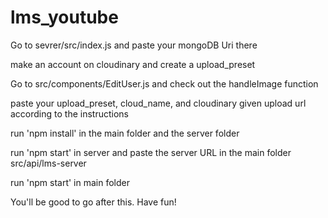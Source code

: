 # lms_youtube

Go to sevrer/src/index.js and paste your mongoDB Uri there

make an account on cloudinary and create a upload_preset

Go to src/components/EditUser.js and check out the handleImage function

paste your upload_preset, cloud_name, and cloudinary given upload url according to the instructions

run 'npm install' in the main folder and the server folder

run 'npm start' in server and paste the server URL in the main folder src/api/lms-server

run 'npm start' in main folder 

You'll be good to go after this. Have fun!
